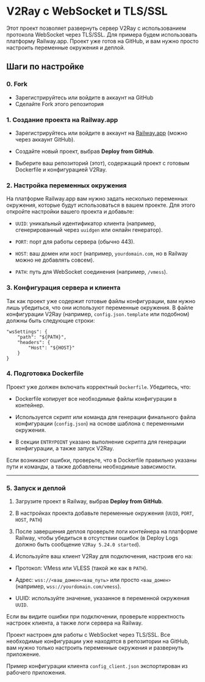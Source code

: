 
# V2Ray с WebSocket и TLS/SSL

  

Этот проект позволяет развернуть сервер V2Ray с использованием протокола WebSocket через TLS/SSL. Для примера будем использовать платформу Railway.app. Проект уже готов на GitHub, и вам нужно просто настроить переменные окружения и деплой.

  

## Шаги по настройке

### 0. **Fork**
- Зарегистрируйтесь или войдите в аккаунт на GitHub
- Сделайте Fork этого репозитория

### 1. **Создание проекта на Railway.app**

  

- Зарегистрируйтесь или войдите в аккаунт на [Railway.app](https://railway.app) (можно через аккаунт GitHub).

- Создайте новый проект, выбрав **Deploy from GitHub**.

- Выберите ваш репозиторий (этот), содержащий проект с готовым Dockerfile и конфигурацией V2Ray.

  

### 2. **Настройка переменных окружения**

  

На платформе Railway.app вам нужно задать несколько переменных окружения, которые будут использоваться в вашем проекте. Для этого откройте настройки вашего проекта и добавьте:

  

- `UUID`: уникальный идентификатор клиента (например, сгенерированный через `uuidgen` или онлайн генератор).

- `PORT`: порт для работы сервера (обычно 443).

- `HOST`: ваш домен или хост (например, `yourdomain.com`, но в Railway можно не добавлять совсем).

- `PATH`: путь для WebSocket соединения (например, `/vmess`).

  

### 3. **Конфигурация сервера и клиента**

  

Так как проект уже содержит готовые файлы конфигурации, вам нужно лишь убедиться, что они используют переменные окружения. В файле конфигурации V2Ray (например, `config.json.template` или подобном) должны быть следующие строки:

  


	"wsSettings": {
		"path": "${PATH}",
		"headers": {
			"Host": "${HOST}"
		}
	}

  

### 4. **Подготовка Dockerfile**

  

Проект уже должен включать корректный `Dockerfile`. Убедитесь, что:

  

- Dockerfile копирует все необходимые файлы конфигурации в контейнер.

- Используется скрипт или команда для генерации финального файла конфигурации (`config.json`) на основе шаблона с переменными окружения.

- В секции `ENTRYPOINT` указано выполнение скрипта для генерации конфигурации, а также запуск V2Ray.

  

Если возникают ошибки, проверьте, что в Dockerfile правильно указаны пути и команды, а также добавлены необходимые зависимости.

  

---

  

### 5. **Запуск и деплой**

  

1. Загрузите проект в Railway, выбрав **Deploy from GitHub**.

2. В настройках проекта добавьте переменные окружения (`UUID`, `PORT`, `HOST`, `PATH`)

3. После завершения деплоя проверьте логи контейнера на платформе Railway, чтобы убедиться в отсутствии ошибок (в Deploy Logs должно быть сообщение `V2Ray 5.24.0 started`).

4. Используйте ваш клиент V2Ray для подключения, настроив его на:

- Протокол: VMess или VLESS (такой же как в `PATH`).

- Адрес: `wss://<ваш_домен><ваш_путь>` или просто `<ваш_домен>` (например, `wss://yourdomain.com/vmess`).

- UUID: используйте значение, указанное в переменной окружения `UUID`.

  

Если вы видите ошибки при подключении, проверьте корректность настроек клиента, а также логи сервера на Railway.

 

Проект настроен для работы с WebSocket через TLS/SSL. Все необходимые конфигурации уже находятся в репозитории на GitHub, вам нужно только настроить переменные окружения и развернуть приложение.

Пример конфигурации клиента `config_client.json` экспортирован из рабочего приложения.
